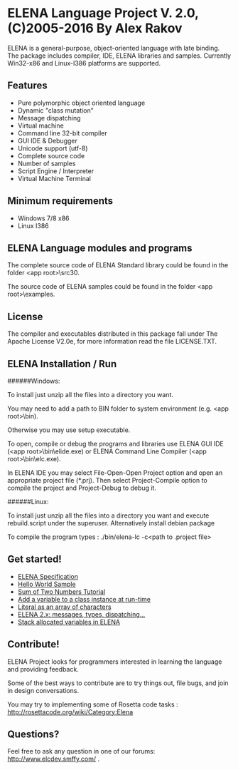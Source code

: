 ELENA Language Project V. 2.0, (C)2005-2016  By Alex Rakov
====
ELENA is a general-purpose, object-oriented language with late binding. The package includes compiler, IDE, ELENA libraries and samples.
Currently Win32-x86 and Linux-I386 platforms are supported.

Features
---
- Pure polymorphic object oriented language
- Dynamic "class mutation"
- Message dispatching
- Virtual machine
- Command line 32-bit compiler
- GUI IDE & Debugger
- Unicode support (utf-8)
- Complete source code
- Number of samples
- Script Engine / Interpreter
- Virtual Machine Terminal

Minimum requirements
---
 - Windows 7/8 x86
 - Linux I386

ELENA Language modules and programs
---
The complete source code of ELENA Standard library could be found
in the folder &lt;app root&gt;\src30.

The source code of ELENA samples could be found
in the folder &lt;app root&gt;\examples.

License
---
The compiler and executables distributed in this package fall under The Apache 
License V2.0e, for more information read the file LICENSE.TXT.

ELENA Installation / Run
---

######Windows:

To install just unzip all the files into a directory you want.

You may need to add a path to BIN folder to system environment (e.g. &lt;app root&gt;\bin).

Otherwise you may use setup executable.

To open, compile or debug the programs and libraries use ELENA GUI IDE 
(&lt;app root&gt;\bin\elide.exe) or ELENA Command Line Compiler 
(&lt;app root&gt;\bin\elc.exe).

In ELENA IDE you may select File-Open-Open Project option and open an 
appropriate project file (*.prj). Then select Project-Compile option to 
compile the project and Project-Debug to debug it.

######Linux:

To install just unzip all the files into a directory you want and execute 
rebuild.script under the superuser. Alternatively install debian package

To compile the program types : ./bin/elena-lc -c<path to .project file>

Get started!
---
* [ELENA Specification](http://github.com/ELENA-LANG/elena-lang/wiki/ELENA-Programming-Language)
* [Hello World Sample](http://elenalang.blogspot.de/2013/08/elena-20-hello-world-tutorial.html)
* [Sum of Two Numbers Tutorial ](http://elenalang.blogspot.de/2013/09/elena-20-sum-two-numbers-tutorial.html)
* [Add a variable to a class instance at run-time](http://elenalang.blogspot.de/2013/10/elena-20-tutorial-add-variable-to-class.html)
* [Literal as an array of characters ](http://elenalang.blogspot.de/2015/04/tutorial-literal-as-array-of-characters.html)
* [ELENA 2.x: messages, types, dispatching...](http://elenalang.blogspot.de/2015/02/elena-2x-messages-types-dispatching.html)
* [Stack allocated variables in ELENA](http://elenalang.blogspot.de/2015/08/stack-allocated-variables-in-elena.html)

Contribute!
---
ELENA Project looks for programmers interested in learning the language and providing feedback.

Some of the best ways to contribute are to try things out, file bugs, and join in design conversations. 

You may try to implementing some of Rosetta code tasks : http://rosettacode.org/wiki/Category:Elena

Questions?
---
Feel free to ask any question in one of our forums: http://www.elcdev.smffy.com/ .

